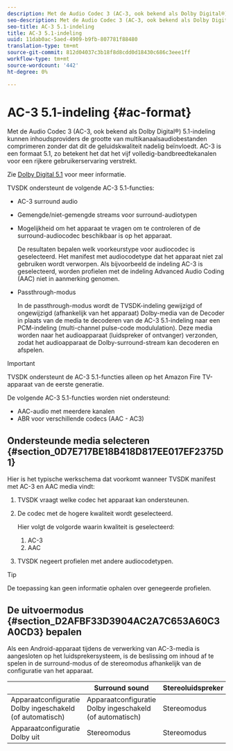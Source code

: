 ```yaml
---
description: Met de Audio Codec 3 (AC-3, ook bekend als Dolby Digital®) 5.1-indeling kunnen inhoudsproviders de grootte van multikanaalsaudiobestanden comprimeren zonder dat dit de geluidskwaliteit nadelig beïnvloedt. AC-3 is een formaat 5.1, zo betekent het dat het vijf volledig-bandbreedtekanalen voor een rijkere gebruikerservaring verstrekt.
seo-description: Met de Audio Codec 3 (AC-3, ook bekend als Dolby Digital®) 5.1-indeling kunnen inhoudsproviders de grootte van multikanaalsaudiobestanden comprimeren zonder dat dit de geluidskwaliteit nadelig beïnvloedt. AC-3 is een formaat 5.1, zo betekent het dat het vijf volledig-bandbreedtekanalen voor een rijkere gebruikerservaring verstrekt.
seo-title: AC-3 5.1-indeling
title: AC-3 5.1-indeling
uuid: 11dab0ac-5aed-4909-b9fb-807781f88480
translation-type: tm+mt
source-git-commit: 812d04037c3b18f8d8cdd0d18430c686c3eee1ff
workflow-type: tm+mt
source-wordcount: '442'
ht-degree: 0%

---
```



# AC-3 5.1-indeling {#ac-format}

Met de Audio Codec 3 (AC-3, ook bekend als Dolby Digital®) 5.1-indeling kunnen inhoudsproviders de grootte van multikanaalsaudiobestanden comprimeren zonder dat dit de geluidskwaliteit nadelig beïnvloedt. AC-3 is een formaat 5.1, zo betekent het dat het vijf volledig-bandbreedtekanalen voor een rijkere gebruikerservaring verstrekt.

Zie [Dolby Digital 5.1](https://www.dolby.com/us/en/technologies/dolby-digital.html) voor meer informatie.

TVSDK ondersteunt de volgende AC-3 5.1-functies:

* AC-3 surround audio
* Gemengde/niet-gemengde streams voor surround-audiotypen
* Mogelijkheid om het apparaat te vragen om te controleren of de surround-audiocodec beschikbaar is op het apparaat.

   De resultaten bepalen welk voorkeurstype voor audiocodec is geselecteerd. Het manifest met audiocodetype dat het apparaat niet zal gebruiken wordt verworpen. Als bijvoorbeeld de indeling AC-3 is geselecteerd, worden profielen met de indeling Advanced Audio Coding (AAC) niet in aanmerking genomen.
* Passthrough-modus

   In de passthrough-modus wordt de TVSDK-indeling gewijzigd of ongewijzigd (afhankelijk van het apparaat) Dolby-media van de Decoder in plaats van de media te decoderen van de AC-3 5.1-indeling naar een PCM-indeling (multi-channel pulse-code modululation). Deze media worden naar het audioapparaat (luidspreker of ontvanger) verzonden, zodat het audioapparaat de Dolby-surround-stream kan decoderen en afspelen.

>[!IMPORTANT]
>
>TVSDK ondersteunt de AC-3 5.1-functies alleen op het Amazon Fire TV-apparaat van de eerste generatie.

De volgende AC-3 5.1-functies worden niet ondersteund:

* AAC-audio met meerdere kanalen
* ABR voor verschillende codecs (AAC - AC3)

## Ondersteunde media selecteren {#section_0D7E717BE18B418D817EE017EF2375D1}

Hier is het typische werkschema dat voorkomt wanneer TVSDK manifest met AC-3 en AAC media vindt:

1. TVSDK vraagt welke codec het apparaat kan ondersteunen.
1. De codec met de hogere kwaliteit wordt geselecteerd.

   Hier volgt de volgorde waarin kwaliteit is geselecteerd:

   1. AC-3
   1. AAC

1. TVSDK negeert profielen met andere audiocodetypen.

>[!TIP]
>
>De toepassing kan geen informatie ophalen over genegeerde profielen.

## De uitvoermodus {#section_D2AFBF33D3904AC2A7C653A60C3A0CD3} bepalen

Als een Android-apparaat tijdens de verwerking van AC-3-media is aangesloten op het luidsprekersysteem, is de beslissing om inhoud af te spelen in de surround-modus of de stereomodus afhankelijk van de configuratie van het apparaat.

|  | Surround sound | Stereoluidspreker |
|---|---|---|
| Apparaatconfiguratie Dolby ingeschakeld (of automatisch) | Apparaatconfiguratie Dolby ingeschakeld (of automatisch) | Stereomodus |
| Apparaatconfiguratie Dolby uit | Stereomodus | Stereomodus |

